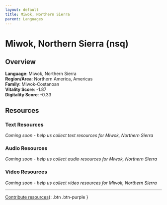 ```yaml
---
layout: default
title: Miwok, Northern Sierra
parent: Languages
---
```


# Miwok, Northern Sierra (nsq)

## Overview

**Language**: Miwok, Northern Sierra  
**Region/Area**: Northern America, Americas  
**Family**: Miwok-Costanoan  
**Vitality Score**: -1.87  
**Digitality Score**: -0.33  

## Resources

### Text Resources
*Coming soon - help us collect text resources for Miwok, Northern Sierra*

### Audio Resources
*Coming soon - help us collect audio resources for Miwok, Northern Sierra*

### Video Resources
*Coming soon - help us collect video resources for Miwok, Northern Sierra*

---

[Contribute resources](https://fairtrain.github.io/){: .btn .btn-purple }
